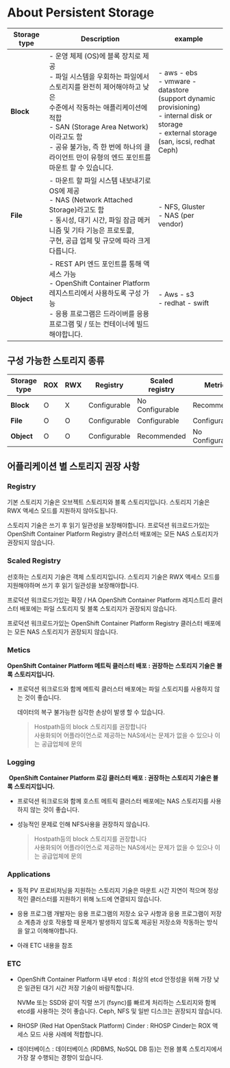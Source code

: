 # About Persistent Storage 



| Storage type | Description                                                  | example                                                      |
| ------------ | ------------------------------------------------------------ | ------------------------------------------------------------ |
| **Block**    | - 운영 체제 (OS)에 블록 장치로 제공<br/> - 파일 시스템을 우회하는 파일에서 스토리지를 완전히 제어해야하고 낮은 <br>   수준에서 작동하는 애플리케이션에 적합<br/> - SAN (Storage Area Network)이라고도 함<br/> - 공유 불가능, 즉 한 번에 하나의 클라이언트 만이 유형의 엔드 포인트를 <br>   마운트 할 수 있습니다. | - aws - ebs<br> - vmware - datastore<br>   (support dynamic provisioning)<br> - internal disk or storage <br> - external storage<br>   (san, iscsi, redhat Ceph) |
| **File**     | - 마운트 할 파일 시스템 내보내기로 OS에 제공<br/> - NAS (Network Attached Storage)라고도 함<br/> - 동시성, 대기 시간, 파일 잠금 메커니즘 및 기타 기능은 프로토콜, <br>구현, 공급 업체 및 규모에 따라 크게 다릅니다. | - NFS, Gluster<br> - NAS (per vendor)                        |
| **Object**   | - REST API 엔드 포인트를 통해 액세스 가능<br/> - OpenShift Container Platform 레지스트리에서 사용하도록 구성 가능<br/> - 응용 프로그램은 드라이버를 응용 프로그램 및 / 또는 컨테이너에 빌드해야합니다. | - Aws - s3<br> - redhat - swift                              |



## 구성 가능한 스토리지 종류 

| Storage type | ROX  | RWX  | Registry     | Scaled registry | Metrics         | Logging         | Apps            |
| ------------ | ---- | ---- | ------------ | --------------- | --------------- | --------------- | --------------- |
| **Block**    | O    | X    | Configurable | No Configurable | Recommended     | Recommended     | Recommended     |
| **File**     | O    | O    | Configurable | Configurable    | Configurable    | Configurable    | Recommended     |
| **Object**   | O    | O    | Configurable | Recommended     | No Configurable | No Configurable | No Configurable |



## 어플리케이션 별 스토리지 권장 사항

### Registry

기본 스토리지 기술은 오브젝트 스토리지와 블록 스토리지입니다. 스토리지 기술은 RWX 액세스 모드를 지원하지 않아도됩니다.

스토리지 기술은 쓰기 후 읽기 일관성을 보장해야합니다. 프로덕션 워크로드가있는 OpenShift Container Platform Registry 클러스터 배포에는 모든 NAS 스토리지가 권장되지 않습니다.

### Scaled Registry

선호하는 스토리지 기술은 객체 스토리지입니다. 스토리지 기술은 RWX 액세스 모드를 지원해야하며 쓰기 후 읽기 일관성을 보장해야합니다.

프로덕션 워크로드가있는 확장 / HA OpenShift Container Platform 레지스트리 클러스터 배포에는 파일 스토리지 및 블록 스토리지가 권장되지 않습니다.

프로덕션 워크로드가있는 OpenShift Container Platform Registry 클러스터 배포에는 모든 NAS 스토리지가 권장되지 않습니다.

### Metics

   **OpenShift Container Platform  메트릭 클러스터 배포 :  권장하는 스토리지 기술은 블록 스토리지입니다.**

- 프로덕션 워크로드와 함께  메트릭 클러스터 배포에는 파일 스토리지를 사용하지 않는 것이 좋습니다. 

  데이터의 복구 불가능한  심각한 손상이 발생 할 수 있습니다.

  > Hostpath등의 block 스토리지를 권장합니다<br>사용화되어 어플라이언스로 제공하는 NAS에서는 문제가 없을 수 있으나 이는 공급업체에 문의 

### Logging

​    **OpenShift Container Platform  로깅 클러스터 배포 :  권장하는 스토리지 기술은 블록 스토리지입니다.**

   - 프로덕션 워크로드와 함께 호스트 메트릭 클러스터 배포에는 NAS 스토리지를 사용하지 않는 것이 좋습니다.

   - 성능적인 문제로 인해 NFS사용을 권장하지 않습니다.

     > Hostpath등의 block 스토리지를 권장합니다<br>사용화되어 어플라이언스로 제공하는 NAS에서는 문제가 없을 수 있으나 이는 공급업체에 문의 

### Applications

- 동적 PV 프로비저닝을 지원하는 스토리지 기술은 마운트 시간 지연이 적으며 정상적인 클러스터를 지원하기 위해 노드에 연결되지 않습니다.

- 응용 프로그램 개발자는 응용 프로그램의 저장소 요구 사항과 응용 프로그램이 저장소 계층과 상호 작용할 때 문제가 발생하지 않도록 제공된 저장소와 작동하는 방식을 알고 이해해야합니다.

- 아래 ETC 내용을 참조

  

### ETC

- OpenShift Container Platform 내부 etcd : 최상의 etcd 안정성을 위해 가장 낮은 일관된 대기 시간 저장 기술이 바람직합니다.

  NVMe 또는 SSD와 같이 직렬 쓰기 (fsync)를 빠르게 처리하는 스토리지와 함께 etcd를 사용하는 것이 좋습니다. Ceph, NFS 및 일반 디스크는 권장되지 않습니다.

- RHOSP (Red Hat OpenStack Platform) Cinder : RHOSP Cinder는 ROX 액세스 모드 사용 사례에 적합합니다.

- 데이터베이스 : 데이터베이스 (RDBMS, NoSQL DB 등)는 전용 블록 스토리지에서 가장 잘 수행되는 경향이 있습니다.